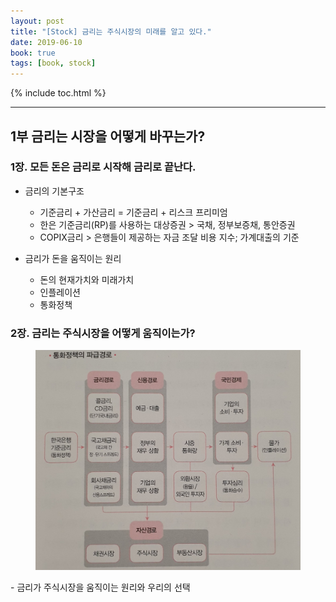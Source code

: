 ```yaml
---
layout: post
title: "[Stock] 금리는 주식시장의 미래를 알고 있다."
date: 2019-06-10
book: true
tags: [book, stock]
---
```


{% include toc.html %}
***

## 1부 금리는 시장을 어떻게 바꾸는가?

### 1장. 모든 돈은 금리로 시작해 금리로 끝난다.
- 금리의 기본구조
    - 기준금리 + 가산금리 = 기준금리 + 리스크 프리미엄
    - 한은 기준금리(RP)를 사용하는 대상증권 > 국채, 정부보증채, 통안증권
    - COPIX금리 > 은행들이 제공하는 자금 조달 비용 지수; 가계대출의 기준

- 금리가 돈을 움직이는 원리
    - 돈의 현재가치와 미래가치
    - 인플레이션
    - 통화정책

### 2장. 금리는 주식시장을 어떻게 움직이는가?
<figure class="half">
    <img src="/images/readings-interest_knows_future/2-1.jpeg">
</figure> 
- 금리가 주식시장을 움직이는 원리와 우리의 선택















